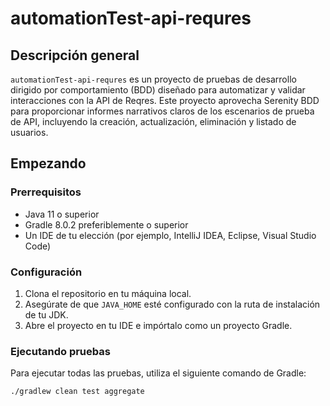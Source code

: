 # automationTest-api-requres

## Descripción general

`automationTest-api-requres` es un proyecto de pruebas de desarrollo dirigido por comportamiento (BDD) diseñado para automatizar y validar interacciones con la API de Reqres. Este proyecto aprovecha Serenity BDD para proporcionar informes narrativos claros de los escenarios de prueba de API, incluyendo la creación, actualización, eliminación y listado de usuarios.

## Empezando

### Prerrequisitos

- Java 11 o superior
- Gradle 8.0.2 preferiblemente o superior
- Un IDE de tu elección (por ejemplo, IntelliJ IDEA, Eclipse, Visual Studio Code)

### Configuración

1. Clona el repositorio en tu máquina local.
2. Asegúrate de que `JAVA_HOME` esté configurado con la ruta de instalación de tu JDK.
3. Abre el proyecto en tu IDE e impórtalo como un proyecto Gradle.

### Ejecutando pruebas

Para ejecutar todas las pruebas, utiliza el siguiente comando de Gradle:
```sh
./gradlew clean test aggregate
